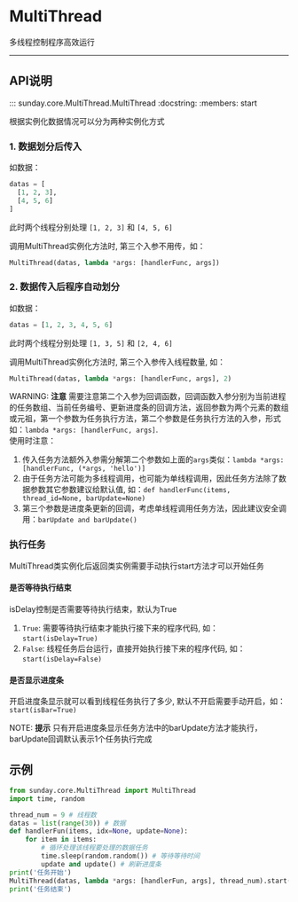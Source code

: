 # MultiThread

多线程控制程序高效运行

---

## API说明

::: sunday.core.MultiThread.MultiThread
    :docstring:
    :members: start

根据实例化数据情况可以分为两种实例化方式

### 1. 数据划分后传入

如数据：

```python
datas = [
  [1, 2, 3],
  [4, 5, 6]
]
```

此时两个线程分别处理 `[1, 2, 3]` 和 `[4, 5, 6]`

调用MultiThread实例化方法时, 第三个入参不用传，如：

```python
MultiThread(datas, lambda *args: [handlerFunc, args])
```

### 2. 数据传入后程序自动划分

如数据：

```python
datas = [1, 2, 3, 4, 5, 6]
```

此时两个线程分别处理 `[1, 3, 5]` 和 `[2, 4, 6]`

调用MultiThread实例化方法时, 第三个入参传入线程数量, 如：

```python
MultiThread(datas, lambda *args: [handlerFunc, args], 2)
```

WARNING: **注意**
需要注意第二个入参为回调函数，回调函数入参分别为当前进程的任务数组、当前任务编号、更新进度条的回调方法，返回参数为两个元素的数组或元祖，第一个参数为任务执行方法，第二个参数是任务执行方法的入参，形式如：`lambda *args: [handlerFunc, args]`.  
使用时注意：  
1. 传入任务方法额外入参需分解第二个参数如上面的`args`类似：`lambda *args: [handlerFunc, (*args, 'hello')]`  
2. 由于任务方法可能为多线程调用，也可能为单线程调用，因此任务方法除了数据参数其它参数建议给默认值, 如：`def handlerFunc(items, thread_id=None, barUpdate=None)`  
3. 第三个参数是进度条更新的回调，考虑单线程调用任务方法，因此建议安全调用：`barUpdate and barUpdate()`

### 执行任务

MultiThread类实例化后返回类实例需要手动执行start方法才可以开始任务

#### 是否等待执行结束

isDelay控制是否需要等待执行结束，默认为True

1. `True`: 需要等待执行结束才能执行接下来的程序代码, 如：`start(isDelay=True)`
2. `False`: 线程任务后台运行，直接开始执行接下来的程序代码, 如：`start(isDelay=False)`

#### 是否显示进度条

开启进度条显示就可以看到线程任务执行了多少, 默认不开启需要手动开启，如：`start(isBar=True)`

NOTE: **提示**
只有开启进度条显示任务方法中的barUpdate方法才能执行，barUpdate回调默认表示1个任务执行完成

## 示例

```python
from sunday.core.MultiThread import MultiThread
import time, random

thread_num = 9 # 线程数
datas = list(range(30)) # 数据
def handlerFun(items, idx=None, update=None):
    for item in items:
        # 循环处理该线程要处理的数据任务
        time.sleep(random.random()) # 等待等待时间
        update and update() # 刷新进度条
print('任务开始')
MultiThread(datas, lambda *args: [handlerFun, args], thread_num).start(isBar=True)
print('任务结束')
```

